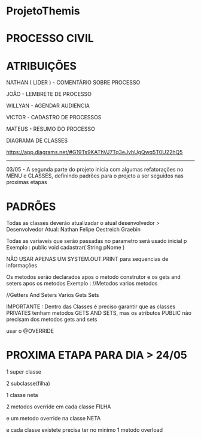 # ProjetoThemis

# PROCESSO CIVIL


# ATRIBUIÇÕES


NATHAN ( LIDER ) - COMENTÁRIO SOBRE PROCESSO

JOÃO - LEMBRETE DE PROCESSO

WILLYAN - AGENDAR AUDIENCIA

VICTOR - CADASTRO DE PROCESSOS

MATEUS - RESUMO DO PROCESSO




DIAGRAMA DE CLASSES

https://app.diagrams.net/#G19Ts9KAThVJ7Tq3eJvhUgQwq5T0U22hQ5

---------------------------------------------------------------------

03/05 - A segunda parte do projeto inicia com algumas refatorações no MENU e CLASSES, definindo padrões para o projeto a ser seguidos nas proximas etapas



# PADRÕES

Todas as classes deverão atualizadar o atual desenvolvedor > Desenvolvedor Atual: Nathan Felipe Oestreich Graebin

Todas as variaveis que serão passadas no parametro será usado inicial p    Exemplo : public void cadastrar( String pNome )

NÃO USAR APENAS UM SYSTEM.OUT.PRINT para sequencias de informações

Os metodos serão declarados apos o metodo construtor e os gets and seters apos os metodos
Exemplo : 
//Metodos
varios metodos


//Getters And Seters
Varios Gets Sets

IMPORTANTE : Dentro das Classes é preciso garantir que as classes PRIVATES tenham metodos GETS AND SETS, mas os atributos PUBLIC não precisam dos metodos gets and sets

usar o @OVERRIDE 

# PROXIMA ETAPA PARA DIA > 24/05

1 super classe

2 subclasse(filha)

1 classe neta

2 metodos override em cada classe FILHA

e um metodo override na classe NETA

e cada classe existete precisa ter no minimo 1 metodo overload
